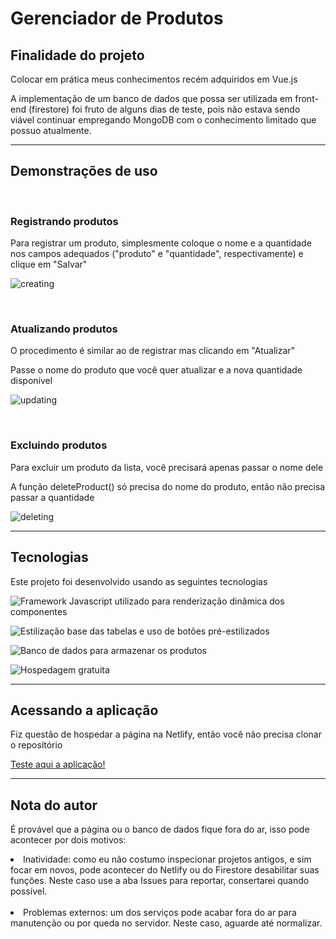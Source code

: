 <h1> Gerenciador de Produtos </h1>

<h2>Finalidade do projeto</h2>

<p>Colocar em prática meus conhecimentos recém adquiridos em Vue.js</p>

<p>A implementação de um banco de dados que possa ser utilizada em front-end (firestore) foi fruto de alguns dias de teste, pois não estava sendo viável continuar empregando MongoDB com o conhecimento limitado que possuo atualmente.</p>

<hr>

<h2>Demonstrações de uso</h2>
<br/>

<h3><strong>Registrando produtos</strong></h3>
<p>Para registrar um produto, simplesmente coloque o nome e a quantidade nos campos adequados ("produto" e "quantidade", respectivamente) e clique em "Salvar"</p>

![creating](https://i.imgur.com/u7m57apm.gif)

<br/>

<h3>Atualizando produtos</h3>
<p>O procedimento é similar ao de registrar mas clicando em "Atualizar"</p>
<p>Passe o nome do produto que você quer atualizar e a nova quantidade disponível</p>

![updating](https://i.imgur.com/VdGSZo5m.gif)

<br/>

<h3>Excluindo produtos</h3>

<p>Para excluir um produto da lista, você precisará apenas passar o nome dele</p>
<p>A função deleteProduct() só precisa do nome do produto, então não precisa passar a quantidade</p>

![deleting](https://i.imgur.com/u7m57apm.gif)
<hr>

<h2>Tecnologias</h2>

<p>Este projeto foi desenvolvido usando as seguintes tecnologias</p>

![Framework Javascript utilizado para renderização dinâmica dos componentes](https://skills.thijs.gg/icons?i=vue&theme=light)

![Estilização base das tabelas e uso de botões pré-estilizados](https://skills.thijs.gg/icons?i=bootstrap&theme=light)

![Banco de dados para armazenar os produtos](https://skills.thijs.gg/icons?i=firebase&theme=light) 

![Hospedagem gratuita](https://skills.thijs.gg/icons?i=netlify&theme=light)

<hr> 
<h2>Acessando a aplicação</h2>
<p>Fiz questão de hospedar a página na Netlify, então você não precisa clonar o repositório</p>
<a target="_blank" href="https://gerenciadordeprodutos.netlify.app/">Teste aqui a aplicação!</a>

<hr>

<h2>Nota do autor</h2>
<p>É provável que a página ou o banco de dados fique fora do ar, isso pode acontecer por dois motivos:</p>

<li>Inatividade: como eu não costumo inspecionar projetos antigos, e sim focar em novos, pode acontecer do Netlify ou do Firestore desabilitar suas funções. Neste caso use a aba Issues para reportar, consertarei quando possível.</li>

<br/>

<li>Problemas externos: um dos serviços pode acabar fora do ar para manutenção ou por queda no servidor. Neste caso, aguarde até normalizar.</li>